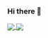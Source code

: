 ### Hi there 👋
<a href="https://github.com/rHCO-LazzeServices">
  <img align="center" src="https://github-readme-stats.vercel.app/api?username=rHCO&show_icons=true&count_private=true&theme=synthwave" />
</a>
<a href="https://github.com/rHCO-LazzeServices">
  <img align="center" src="https://github-readme-stats.vercel.app/api/top-langs/?username=rHCO&layout=compact&theme=synthwave" />
</a>
